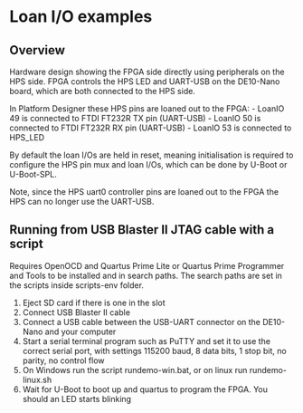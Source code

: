 # Loan I/O examples

## Overview

Hardware design showing the FPGA side directly using peripherals on the HPS side.  FPGA controls the HPS LED and UART-USB on the DE10-Nano board, which are both connected to the HPS side.

In Platform Designer these HPS pins are loaned out to the FPGA:
	- LoanIO 49 is connected to FTDI FT232R TX pin (UART-USB)
	- LoanIO 50 is connected to FTDI FT232R RX pin (UART-USB)
	- LoanIO 53 is connected to HPS_LED

By default the loan I/Os are held in reset, meaning initialisation is required to configure the HPS pin mux and loan I/Os, which can be done by U-Boot or U-Boot-SPL.

Note, since the HPS uart0 controller pins are loaned out to the FPGA the HPS can no longer use the UART-USB.

## Running from USB Blaster II JTAG cable with a script

Requires OpenOCD and Quartus Prime Lite or Quartus Prime Programmer and Tools to be installed and in search paths.  The search paths are set in the scripts inside scripts-env folder.

1. Eject SD card if there is one in the slot
2. Connect USB Blaster II cable
3. Connect a USB cable between the USB-UART connector on the DE10-Nano and your computer
4. Start a serial terminal program such as PuTTY and set it to use the correct serial port, with settings 115200 baud, 8 data bits, 1 stop bit, no parity, no control flow
5. On Windows run the script rundemo-win.bat, or on linux run rundemo-linux.sh
6. Wait for U-Boot to boot up and quartus to program the FPGA.  You should an LED starts blinking
